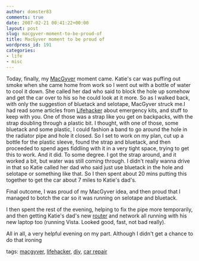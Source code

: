 ```yaml
---
author: domster83
comments: true
date: 2007-02-21 00:41:22+00:00
layout: post
slug: macgyver-moment-to-be-proud-of
title: MacGyver moment to be proud of
wordpress_id: 191
categories:
- life
- misc
---
```


Today, finally, my [MacGyver](http://en.wikipedia.org/wiki/MacGyver) moment came. Katie's car was puffing out smoke when she came home from work so I went out with a bottle of water to cool it down. She called her dad who said to block the hole up somehow and get the car over to his so he could look at it more. So as I walked back, with only the suggestion of bluetack and selotape, MacGyver struck me.I had read some articles from [Lifehacker](http://www.lifehacker.com) about emergency kits, and stuff to keep with you. One of those was a strap like you get on backpacks, with the strap doubling through a plastic bit. I thought, with one of those, some bluetack and some plastic, I could fashion a band to go around the hole in the radiator pipe and hole it closed. So I set to work on my plan, cut up a bottle for the plastic sleeve, found the strap and bluetack, and then proceeded to spend ages fiddling with it in a very tight space, trying to get this to work. And it did. To some degree. I got the strap around, and it worked a bit, but water was still coming through. I didn't really wanna drive in that so Katie called her dad who said just use bluetack in the hole and selotape or something like that. So I then spent about 20 mins putting this together to get the car about 7 miles to Katie's dad's.




Final outcome, I was proud of my MacGyver idea, and then proud that I managed to botch the car so it was running on selotape and bluetack.




I then spent the rest of the evening, helping to fix the pipe more temporarily, and then getting Katie's dad's new [router](http://www.netgear.com/Products/RoutersandGateways.aspx?for=Home+Networking) and network all running with his new laptop too (running Vista. Looked good, fast, not bad really).




All in all, a very helpful evening on my part. Although I didn't get a chance to do that ironing




tags: [macgyver](http://technorati.com/tag/macgyver), [lifehacker](http://technorati.com/tag/lifehacker), [diy](http://technorati.com/tag/diy), [car repair](http://technorati.com/tag/carrepair)
